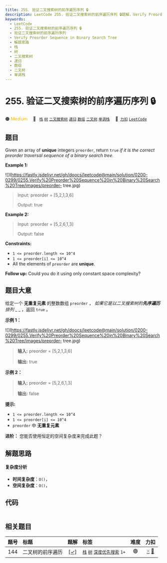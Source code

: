 ```yaml
---
title: 255. 验证二叉搜索树的前序遍历序列 🔒
description: LeetCode 255. 验证二叉搜索树的前序遍历序列 🔒题解，Verify Preorder Sequence in Binary Search Tree，包含解题思路、复杂度分析以及完整的 JavaScript 代码实现。
keywords:
  - LeetCode
  - 255. 验证二叉搜索树的前序遍历序列 🔒
  - 验证二叉搜索树的前序遍历序列
  - Verify Preorder Sequence in Binary Search Tree
  - 解题思路
  - 栈
  - 树
  - 二叉搜索树
  - 递归
  - 数组
  - 二叉树
  - 单调栈
---
```


# 255. 验证二叉搜索树的前序遍历序列 🔒

🟠 <font color=#ffb800>Medium</font>&emsp; 🔖&ensp; [`栈`](/tag/stack.md) [`树`](/tag/tree.md) [`二叉搜索树`](/tag/binary-search-tree.md) [`递归`](/tag/recursion.md) [`数组`](/tag/array.md) [`二叉树`](/tag/binary-tree.md) [`单调栈`](/tag/monotonic-stack.md)&emsp; 🔗&ensp;[`力扣`](https://leetcode.cn/problems/verify-preorder-sequence-in-binary-search-tree) [`LeetCode`](https://leetcode.com/problems/verify-preorder-sequence-in-binary-search-tree)

## 题目

Given an array of **unique** integers `preorder`, return `true` _if it is the
correct preorder traversal sequence of a binary search tree_.



**Example 1:**

![](https://fastly.jsdelivr.net/gh/doocs/leetcode@main/solution/0200-0299/0255.Verify%20Preorder%20Sequence%20in%20Binary%20Search%20Tree/images/preorder-
tree.jpg)

> Input: preorder = [5,2,1,3,6]
> 
> Output: true

**Example 2:**

> Input: preorder = [5,2,6,1,3]
> 
> Output: false

**Constraints:**

  * `1 <= preorder.length <= 10^4`
  * `1 <= preorder[i] <= 10^4`
  * All the elements of `preorder` are **unique**.



**Follow up:** Could you do it using only constant space complexity?


## 题目大意

给定一个 **无重复元素**  的整数数组 `preorder` ， _如果它是以二叉搜索树的**先序遍历** 排列_ _ _ ，返回 `true` 。



**示例 1：**

![](https://fastly.jsdelivr.net/gh/doocs/leetcode@main/solution/0200-0299/0255.Verify%20Preorder%20Sequence%20in%20Binary%20Search%20Tree/images/preorder-
tree.jpg)

> 
> 
> 
> 
> 
> **输入:** preorder = [5,2,1,3,6]
> 
> **输出:** true

**示例 2：**

> 
> 
> 
> 
> 
> **输入:** preorder = [5,2,6,1,3]
> 
> **输出:** false



**提示:**

  * `1 <= preorder.length <= 10^4`
  * `1 <= preorder[i] <= 10^4`
  * `preorder` 中 **无重复元素**



**进阶：** 您能否使用恒定的空间复杂度来完成此题？


## 解题思路

#### 复杂度分析

- **时间复杂度**：`O()`，
- **空间复杂度**：`O()`，

## 代码

```javascript

```

## 相关题目

<!-- prettier-ignore -->
| 题号 | 标题 | 题解 | 标签 | 难度 | 力扣 |
| :------: | :------ | :------: | :------ | :------: | :------: |
| 144 | 二叉树的前序遍历 | [[✓]](/problem/0144.md) |  [`栈`](/tag/stack.md) [`树`](/tag/tree.md) [`深度优先搜索`](/tag/depth-first-search.md) `1+` | 🟢 | [🀄️](https://leetcode.cn/problems/binary-tree-preorder-traversal) [🔗](https://leetcode.com/problems/binary-tree-preorder-traversal) |